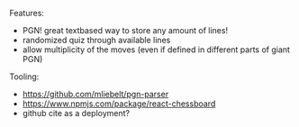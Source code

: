 Features:
* PGN! great textbased way to store any amount of lines!
* randomized quiz through available lines
* allow multiplicity of the moves (even if defined in different parts of giant PGN)


Tooling:
* https://github.com/mliebelt/pgn-parser
* https://www.npmjs.com/package/react-chessboard
* github cite as a deployment?

